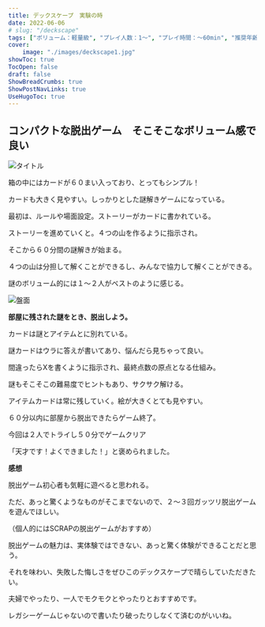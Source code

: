 ```yaml
---
title: デックスケープ　実験の時
date: 2022-06-06
# slug: "/deckscape"
tags: ["ボリューム：軽量級", "プレイ人数：1〜", "プレイ時間：〜60min", "推奨年齢：12〜", "ゲームシステム：謎解き", "作者：Martino Chiacchiera & Silvano Sorrentino", "版権元：GP GAMES"]
cover:
    image: "./images/deckscape1.jpg"
showToc: true
TocOpen: false
draft: false
ShowBreadCrumbs: true
ShowPostNavLinks: true
UseHugoToc: true
---
```


## コンパクトな脱出ゲーム　そこそこなボリューム感で良い

![タイトル](./images/deckscape1.jpg)

箱の中にはカードが６０まい入っており、とってもシンプル！

カードも大きく見やすい。しっかりとした謎解きゲームになっている。

最初は、ルールや場面設定。ストーリーがカードに書かれている。

ストーリーを進めていくと。４つの山を作るように指示され。

そこから６０分間の謎解きが始まる。

４つの山は分担して解くことができるし、みんなで協力して解くことができる。

謎のボリューム的には１〜２人がベストのように感じる。

![盤面](./images/deckscape2.jpg)

**部屋に残された謎をとき、脱出しよう。**

カードは謎とアイテムとに別れている。

謎カードはウラに答えが書いてあり、悩んだら見ちゃって良い。

間違ったらXを書くように指示され、最終点数の原点となる仕組み。

謎もそこそこの難易度でヒントもあり、サクサク解ける。

アイテムカードは常に残していく。絵が大きくとても見やすい。

６０分以内に部屋から脱出できたらゲーム終了。

今回は２人でトライし５０分でゲームクリア

「天才です！よくできました！」と褒められました。

**感想**

脱出ゲーム初心者も気軽に遊べると思われる。

ただ、あっと驚くようなものがそこまでないので、２〜３回ガッツリ脱出ゲームを遊んでほしい。

（個人的にはSCRAPの脱出ゲームがおすすめ）

脱出ゲームの魅力は、実体験ではできない、あっと驚く体験ができることだと思う。

それを味わい、失敗した悔しさをぜひこのデックスケープで晴らしていただきたい。

夫婦でやったり、一人でモクモクとやったりとおすすめです。

レガシーゲームじゃないので書いたり破ったりしなくて済むのがいいね。